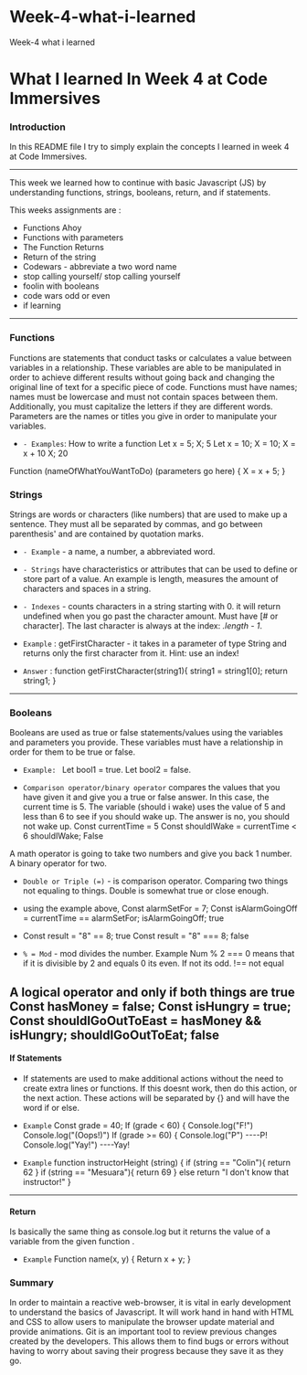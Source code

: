 # Week-4-what-i-learned
Week-4 what i learned
# What I learned In Week 4 at Code Immersives

### Introduction

In this README file I try to simply explain the concepts I learned in week 4 at Code Immersives.

---------------------------------------------------------------------------
This week we learned how to continue with basic Javascript (JS) by understanding functions, strings, booleans, return, and if statements. 

This weeks assignments are :
- Functions Ahoy
- Functions with parameters
- The Function Returns
- Return of the string
- Codewars - abbreviate a two word name
- stop calling yourself/ stop calling yourself
- foolin with booleans
- code wars odd or even
- if learning
---------------------------------------------------------------------------

### Functions

Functions are statements that conduct tasks or calculates a value between variables in a relationship. These variables are able to be manipulated in order to achieve different results without going back and changing the original line of text for a specific piece of code. Functions must have names; names must be lowercase and must not contain spaces between them. Additionally, you must capitalize the letters  if they are different words. Parameters are the names or titles you give in order to manipulate your variables.
* `- Examples`: How to write a function
Let x = 5;
X; 5
Let x = 10;
X = 10;
X = x + 10
X; 20

Function (nameOfWhatYouWantToDo) (parameters go here) {
X = x + 5;
}


### Strings

Strings are words or characters (like numbers) that are used to make up a sentence. They must all be separated by commas, and go between parenthesis' and are contained by quotation marks.
* `- Example` - a name, a number, a abbreviated word.

* `- Strings` have characteristics or attributes that can be used to define or store part of a value. An example is length, measures the amount of characters and spaces in a string. 
* `- Indexes` - counts characters in a string starting with 0. it will return undefined when you go past the character amount. Must have [# or character]. The last character is always at the index: *.length - 1*.

* `Example` : getFirstCharacter - it takes in a parameter of type String and returns only the first character from it. Hint: use an index!

* `Answer` : function getFirstCharacter(string1){
string1 = string1[0];
return string1;
}

---------------------------------------------------------------------------
### Booleans 

Booleans are used as true or false statements/values using the variables and parameters you provide. These variables must have a relationship in order for them to be true or false. 

* `Example: ` Let bool1 = true.    Let bool2 = false.
  

* `Comparison operator/binary operator` compares the values that you have given it and give you a true or false answer. In this case, the current time is 5. The variable (should i wake) uses the value of 5 and less than 6 to see if you should wake up. The answer is no, you should not wake up.
Const currentTime = 5
Const shouldIWake = currentTime < 6 
shouldIWake; False

A math operator is going to take two numbers and give you back 1 number.
A binary operator for two.
* `Double or Triple (=)` - is comparison operator. Comparing two things not equaling to things. Double is somewhat true or close enough.

- using the example above, 
Const alarmSetFor = 7;
Const isAlarmGoingOff = currentTime == alarmSetFor;
isAlarmGoingOff; true

- Const result = "8" == 8; true
Const result = "8" === 8; false

* `% = Mod` - mod divides the number. Example Num % 2 === 0 means that if it is divisible by 2 and equals 0 its even. If not its odd.
!== not equal

A logical operator and only if both things are true
Const hasMoney = false;
Const isHungry = true;
Const shouldIGoOutToEast = hasMoney && isHungry;
shouldIGoOutToEat; false
---------------------------------------------------------------------------

#### If Statements
  - If statements are used to make additional actions without the need to create extra lines or functions. If this doesnt work, then do this action, or the next action. These actions will be separated by {} and will have the word if or else. 
* `Example` 
Const grade = 40;
If (grade < 60) {
Console.log("F!")
Console.log("(Oops!)")
If (grade >= 60) {
Console.log("P") ----P!
Console.log("Yay!") ----Yay!

* `Example` 
function instructorHeight (string) {
if (string == "Colin"){
return 62
} 
if (string == "Mesuara"){
return 69
}
else return "I don't know that instructor!"
}
---------------------------------------------------------------------------

#### Return
Is basically the same thing as console.log but it returns the value of a variable from the given function .

* `Example` 
Function name(x, y) {
	Return x + y;
}

### Summary
In order to maintain a reactive web-browser, it is vital in early development to understand the basics of Javascript. It will work hand in hand with HTML and CSS to allow users to manipulate the browser update material and provide animations. Git is an important tool to review previous changes created by the developers. This allows them to find bugs or errors without having to worry about saving their progress because they save it as they go.